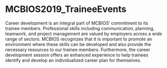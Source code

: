 # MCBIOS2019_TraineeEvents
Career development is an integral part of MCBIOS’ commitment to its trainee members. Professional skills including communication, planning, teamwork, and project management are valued by employers across a wide range of sectors. MCBIOS recognizes that it is important to promote an environment where these skills can be developed and also provide the necessary resources to our trainee members. Furthermore, the career development session offers an enhanced experience to help trainees identify and develop an individualized career plan for themselves. 
